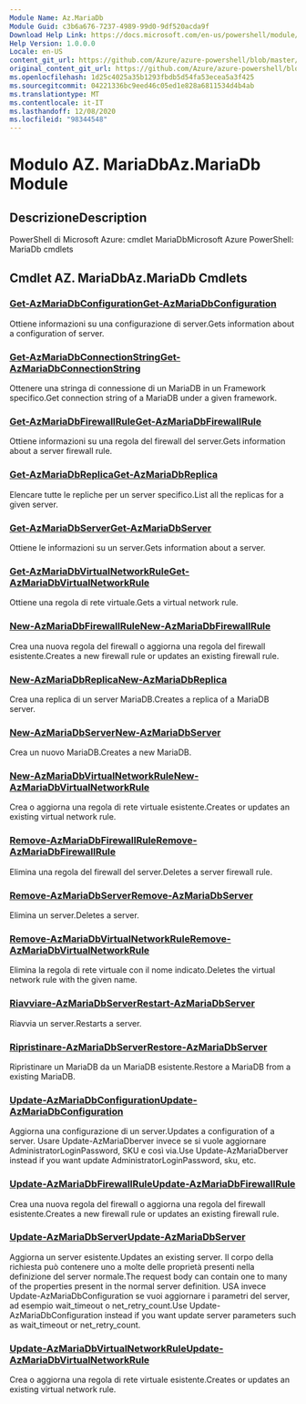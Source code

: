 ```yaml
---
Module Name: Az.MariaDb
Module Guid: c3b6a676-7237-4989-99d0-9df520acda9f
Download Help Link: https://docs.microsoft.com/en-us/powershell/module/az.mariadb
Help Version: 1.0.0.0
Locale: en-US
content_git_url: https://github.com/Azure/azure-powershell/blob/master/src/MariaDb/help/Az.MariaDb.md
original_content_git_url: https://github.com/Azure/azure-powershell/blob/master/src/MariaDb/help/Az.MariaDb.md
ms.openlocfilehash: 1d25c4025a35b1293fbdb5d54fa53ecea5a3f425
ms.sourcegitcommit: 04221336bc9eed46c05ed1e828a6811534d4b4ab
ms.translationtype: MT
ms.contentlocale: it-IT
ms.lasthandoff: 12/08/2020
ms.locfileid: "98344548"
---
```

# <span data-ttu-id="91abc-101">Modulo AZ. MariaDb</span><span class="sxs-lookup"><span data-stu-id="91abc-101">Az.MariaDb Module</span></span>
## <span data-ttu-id="91abc-102">Descrizione</span><span class="sxs-lookup"><span data-stu-id="91abc-102">Description</span></span>
<span data-ttu-id="91abc-103">PowerShell di Microsoft Azure: cmdlet MariaDb</span><span class="sxs-lookup"><span data-stu-id="91abc-103">Microsoft Azure PowerShell: MariaDb cmdlets</span></span>

## <span data-ttu-id="91abc-104">Cmdlet AZ. MariaDb</span><span class="sxs-lookup"><span data-stu-id="91abc-104">Az.MariaDb Cmdlets</span></span>
### [<span data-ttu-id="91abc-105">Get-AzMariaDbConfiguration</span><span class="sxs-lookup"><span data-stu-id="91abc-105">Get-AzMariaDbConfiguration</span></span>](Get-AzMariaDbConfiguration.md)
<span data-ttu-id="91abc-106">Ottiene informazioni su una configurazione di server.</span><span class="sxs-lookup"><span data-stu-id="91abc-106">Gets information about a configuration of server.</span></span>

### [<span data-ttu-id="91abc-107">Get-AzMariaDbConnectionString</span><span class="sxs-lookup"><span data-stu-id="91abc-107">Get-AzMariaDbConnectionString</span></span>](Get-AzMariaDbConnectionString.md)
<span data-ttu-id="91abc-108">Ottenere una stringa di connessione di un MariaDB in un Framework specifico.</span><span class="sxs-lookup"><span data-stu-id="91abc-108">Get connection string of a MariaDB under a given framework.</span></span>

### [<span data-ttu-id="91abc-109">Get-AzMariaDbFirewallRule</span><span class="sxs-lookup"><span data-stu-id="91abc-109">Get-AzMariaDbFirewallRule</span></span>](Get-AzMariaDbFirewallRule.md)
<span data-ttu-id="91abc-110">Ottiene informazioni su una regola del firewall del server.</span><span class="sxs-lookup"><span data-stu-id="91abc-110">Gets information about a server firewall rule.</span></span>

### [<span data-ttu-id="91abc-111">Get-AzMariaDbReplica</span><span class="sxs-lookup"><span data-stu-id="91abc-111">Get-AzMariaDbReplica</span></span>](Get-AzMariaDbReplica.md)
<span data-ttu-id="91abc-112">Elencare tutte le repliche per un server specifico.</span><span class="sxs-lookup"><span data-stu-id="91abc-112">List all the replicas for a given server.</span></span>

### [<span data-ttu-id="91abc-113">Get-AzMariaDbServer</span><span class="sxs-lookup"><span data-stu-id="91abc-113">Get-AzMariaDbServer</span></span>](Get-AzMariaDbServer.md)
<span data-ttu-id="91abc-114">Ottiene le informazioni su un server.</span><span class="sxs-lookup"><span data-stu-id="91abc-114">Gets information about a server.</span></span>

### [<span data-ttu-id="91abc-115">Get-AzMariaDbVirtualNetworkRule</span><span class="sxs-lookup"><span data-stu-id="91abc-115">Get-AzMariaDbVirtualNetworkRule</span></span>](Get-AzMariaDbVirtualNetworkRule.md)
<span data-ttu-id="91abc-116">Ottiene una regola di rete virtuale.</span><span class="sxs-lookup"><span data-stu-id="91abc-116">Gets a virtual network rule.</span></span>

### [<span data-ttu-id="91abc-117">New-AzMariaDbFirewallRule</span><span class="sxs-lookup"><span data-stu-id="91abc-117">New-AzMariaDbFirewallRule</span></span>](New-AzMariaDbFirewallRule.md)
<span data-ttu-id="91abc-118">Crea una nuova regola del firewall o aggiorna una regola del firewall esistente.</span><span class="sxs-lookup"><span data-stu-id="91abc-118">Creates a new firewall rule or updates an existing firewall rule.</span></span>

### [<span data-ttu-id="91abc-119">New-AzMariaDbReplica</span><span class="sxs-lookup"><span data-stu-id="91abc-119">New-AzMariaDbReplica</span></span>](New-AzMariaDbReplica.md)
<span data-ttu-id="91abc-120">Crea una replica di un server MariaDB.</span><span class="sxs-lookup"><span data-stu-id="91abc-120">Creates a replica of a MariaDB server.</span></span>

### [<span data-ttu-id="91abc-121">New-AzMariaDbServer</span><span class="sxs-lookup"><span data-stu-id="91abc-121">New-AzMariaDbServer</span></span>](New-AzMariaDbServer.md)
<span data-ttu-id="91abc-122">Crea un nuovo MariaDB.</span><span class="sxs-lookup"><span data-stu-id="91abc-122">Creates a new MariaDB.</span></span>

### [<span data-ttu-id="91abc-123">New-AzMariaDbVirtualNetworkRule</span><span class="sxs-lookup"><span data-stu-id="91abc-123">New-AzMariaDbVirtualNetworkRule</span></span>](New-AzMariaDbVirtualNetworkRule.md)
<span data-ttu-id="91abc-124">Crea o aggiorna una regola di rete virtuale esistente.</span><span class="sxs-lookup"><span data-stu-id="91abc-124">Creates or updates an existing virtual network rule.</span></span>

### [<span data-ttu-id="91abc-125">Remove-AzMariaDbFirewallRule</span><span class="sxs-lookup"><span data-stu-id="91abc-125">Remove-AzMariaDbFirewallRule</span></span>](Remove-AzMariaDbFirewallRule.md)
<span data-ttu-id="91abc-126">Elimina una regola del firewall del server.</span><span class="sxs-lookup"><span data-stu-id="91abc-126">Deletes a server firewall rule.</span></span>

### [<span data-ttu-id="91abc-127">Remove-AzMariaDbServer</span><span class="sxs-lookup"><span data-stu-id="91abc-127">Remove-AzMariaDbServer</span></span>](Remove-AzMariaDbServer.md)
<span data-ttu-id="91abc-128">Elimina un server.</span><span class="sxs-lookup"><span data-stu-id="91abc-128">Deletes a server.</span></span>

### [<span data-ttu-id="91abc-129">Remove-AzMariaDbVirtualNetworkRule</span><span class="sxs-lookup"><span data-stu-id="91abc-129">Remove-AzMariaDbVirtualNetworkRule</span></span>](Remove-AzMariaDbVirtualNetworkRule.md)
<span data-ttu-id="91abc-130">Elimina la regola di rete virtuale con il nome indicato.</span><span class="sxs-lookup"><span data-stu-id="91abc-130">Deletes the virtual network rule with the given name.</span></span>

### [<span data-ttu-id="91abc-131">Riavviare-AzMariaDbServer</span><span class="sxs-lookup"><span data-stu-id="91abc-131">Restart-AzMariaDbServer</span></span>](Restart-AzMariaDbServer.md)
<span data-ttu-id="91abc-132">Riavvia un server.</span><span class="sxs-lookup"><span data-stu-id="91abc-132">Restarts a server.</span></span>

### [<span data-ttu-id="91abc-133">Ripristinare-AzMariaDbServer</span><span class="sxs-lookup"><span data-stu-id="91abc-133">Restore-AzMariaDbServer</span></span>](Restore-AzMariaDbServer.md)
<span data-ttu-id="91abc-134">Ripristinare un MariaDB da un MariaDB esistente.</span><span class="sxs-lookup"><span data-stu-id="91abc-134">Restore a MariaDB from a existing MariaDB.</span></span>

### [<span data-ttu-id="91abc-135">Update-AzMariaDbConfiguration</span><span class="sxs-lookup"><span data-stu-id="91abc-135">Update-AzMariaDbConfiguration</span></span>](Update-AzMariaDbConfiguration.md)
<span data-ttu-id="91abc-136">Aggiorna una configurazione di un server.</span><span class="sxs-lookup"><span data-stu-id="91abc-136">Updates a configuration of a server.</span></span>
<span data-ttu-id="91abc-137">Usare Update-AzMariaDberver invece se si vuole aggiornare AdministratorLoginPassword, SKU e così via.</span><span class="sxs-lookup"><span data-stu-id="91abc-137">Use Update-AzMariaDberver instead if you want update AdministratorLoginPassword, sku, etc.</span></span>

### [<span data-ttu-id="91abc-138">Update-AzMariaDbFirewallRule</span><span class="sxs-lookup"><span data-stu-id="91abc-138">Update-AzMariaDbFirewallRule</span></span>](Update-AzMariaDbFirewallRule.md)
<span data-ttu-id="91abc-139">Crea una nuova regola del firewall o aggiorna una regola del firewall esistente.</span><span class="sxs-lookup"><span data-stu-id="91abc-139">Creates a new firewall rule or updates an existing firewall rule.</span></span>

### [<span data-ttu-id="91abc-140">Update-AzMariaDbServer</span><span class="sxs-lookup"><span data-stu-id="91abc-140">Update-AzMariaDbServer</span></span>](Update-AzMariaDbServer.md)
<span data-ttu-id="91abc-141">Aggiorna un server esistente.</span><span class="sxs-lookup"><span data-stu-id="91abc-141">Updates an existing server.</span></span>
<span data-ttu-id="91abc-142">Il corpo della richiesta può contenere uno a molte delle proprietà presenti nella definizione del server normale.</span><span class="sxs-lookup"><span data-stu-id="91abc-142">The request body can contain one to many of the properties present in the normal server definition.</span></span>
<span data-ttu-id="91abc-143">USA invece Update-AzMariaDbConfiguration se vuoi aggiornare i parametri del server, ad esempio wait_timeout o net_retry_count.</span><span class="sxs-lookup"><span data-stu-id="91abc-143">Use Update-AzMariaDbConfiguration instead if you want update server parameters such as wait_timeout or net_retry_count.</span></span>

### [<span data-ttu-id="91abc-144">Update-AzMariaDbVirtualNetworkRule</span><span class="sxs-lookup"><span data-stu-id="91abc-144">Update-AzMariaDbVirtualNetworkRule</span></span>](Update-AzMariaDbVirtualNetworkRule.md)
<span data-ttu-id="91abc-145">Crea o aggiorna una regola di rete virtuale esistente.</span><span class="sxs-lookup"><span data-stu-id="91abc-145">Creates or updates an existing virtual network rule.</span></span>

